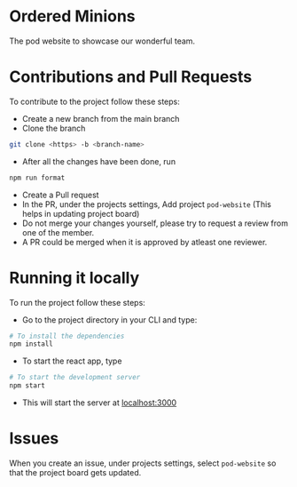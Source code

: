 # Ordered Minions

The pod website to showcase our wonderful team.

# Contributions and Pull Requests

To contribute to the project follow these steps:

- Create a new branch from the main branch
- Clone the branch

```bash
git clone <https> -b <branch-name>
```

- After all the changes have been done, run

```bash
npm run format
```

- Create a Pull request
- In the PR, under the projects settings, Add project `pod-website` (This helps in updating project board)
- Do not merge your changes yourself, please try to request a review from one of the member.
- A PR could be merged when it is approved by atleast one reviewer.

# Running it locally

To run the project follow these steps:

- Go to the project directory in your CLI and type:

```bash
# To install the dependencies
npm install
```

- To start the react app, type

```bash
# To start the development server
npm start
```

- This will start the server at [localhost:3000](https://localhost:3000)

# Issues

When you create an issue, under projects settings, select `pod-website` so that the project board gets updated.
